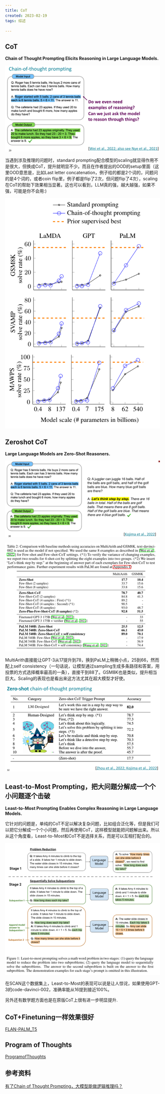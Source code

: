```yaml
---
title: CoT
created: 2023-02-19
tags: 综述

---
```



## CoT

**Chain of Thought Prompting Elicits Reasoning in Large Language Models.**

![](img/Pasted%20image%2020230219164019.png)

当遇到涉及推理的问题时，standard prompting配合模型的scaling就显得作用不是很大，但换成CoT，提升就明显不少。而且在作者提出的OOD的setup里面（这里OOD意思是，比如Last letter concatenation，例子给的都是2个词的，问题问的是4个词的，或者coin flip里，例子都是flip了2次，但问题flip了4次），scaling在CoT的帮助下效果相当显著。这也可以看到，LLM真的强，越大越强，如果不强，可能是你不会用:)

![](img/Pasted%20image%2020230219170121.png)

## Zeroshot CoT

**Large Language Models are Zero-Shot Reasoners.**

![](img/Pasted%20image%2020230219164254.png)

![](img/Pasted%20image%2020230219170231.png)

MultiArith直接能让GPT-3从17提升到78，换到PaLM上稍微小点，25到66，然而配上self consistency（一句话说，让模型通过sampling生成多条路径和答案，用投票的方式选择概率最高的一条），直接干到88了。GSM8K也是类似，提升相当巨大。Scaling的表现也是看出来这方法尤其在超大模型才好使。

![](img/Pasted%20image%2020230219164420.png)

## Least-to-Most Prompting，把大问题分解成一个个小问题逐个击破

**Least-to-Most Prompting Enables Complex Reasoning in Large Language Models.**

它针对的问题是，单纯的CoT不足以解决复杂问题，比如组合泛化等，但是我们可以把它分解成一个个小问题，然后再使用CoT，这样模型就能把问题解出来。所以从这个角度看，Least-to-Most和CoT不是选择关系，而是可以互相打配合的。

![](img/Pasted%20image%2020230219170442.png)

在SCAN这个数据集上，Least-to-Most的表现可以说是让人惊诧，如果使用GPT-3的code-davinci-002，准确率能从16提到接近100%。

另外还有数学题方面也是在原版CoT上很有进一步明显提升.

## CoT+Finetuning一样效果很好

[FLAN-PALM_T5](../FLAN-PaLM_T5/FLAN-PALM_T5.md)

## Program of Thoughts

[ProgramofThoughts](../ProgramofThoughts/ProgramofThoughts.md)



## 参考资料

[有了Chain of Thought Prompting，大模型能做逻辑推理吗？](https://zhuanlan.zhihu.com/p/589087074)




